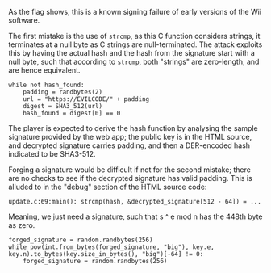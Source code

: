 As the flag shows, this is a known signing failure of early versions of the Wii software.

The first mistake is the use of `strcmp`, as this C function considers strings, it terminates at a null byte as C strings are null-terminated.
The attack exploits this by having the actual hash and the hash from the signature start with a null byte, such that according to `strcmp`, both "strings" are zero-length, and are hence equivalent.

```
while not hash_found:
    padding = randbytes(2)
    url = "https://EVILCODE/" + padding
    digest = SHA3_512(url)
    hash_found = digest[0] == 0
```

The player is expected to derive the hash function by analysing the sample signature provided by the web app; the public key is in the HTML source, and decrypted signature carries padding, and then a DER-encoded hash indicated to be SHA3-512.


Forging a signature would be difficult if not for the second mistake; there are no checks to see if the decrypted signature has valid padding. This is alluded to in the "debug" section of the HTML source code:
```
update.c:69:main(): strcmp(hash, &decrypted_signature[512 - 64]) = ...
```
Meaning, we just need a signature, such that s ^ e mod n has the 448th byte as zero.
```
forged_signature = random.randbytes(256)
while pow(int.from_bytes(forged_signature, "big"), key.e, key.n).to_bytes(key.size_in_bytes(), "big")[-64] != 0:
    forged_signature = random.randbytes(256)
```
